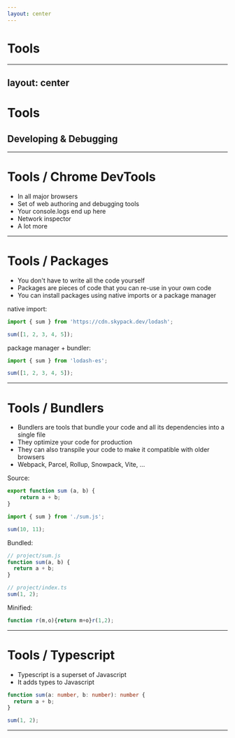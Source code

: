 ```yaml
---
layout: center
---
```


# Tools

---
layout: center
---

# Tools

## Developing & Debugging

---

# Tools / Chrome DevTools

- In all major browsers
- Set of web authoring and debugging tools
- Your console.logs end up here
- Network inspector
- A lot more

---

# Tools / Packages

- You don't have to write all the code yourself
- Packages are pieces of code that you can re-use in your own code
- You can install packages using native imports or a package manager

native import:
```javascript
import { sum } from 'https://cdn.skypack.dev/lodash';

sum([1, 2, 3, 4, 5]);
```

package manager + bundler:
```javascript
import { sum } from 'lodash-es';

sum([1, 2, 3, 4, 5]);
```

---

# Tools / Bundlers
- Bundlers are tools that bundle your code and all its dependencies into a single file
- They optimize your code for production
- They can also transpile your code to make it compatible with older browsers
- Webpack, Parcel, Rollup, Snowpack, Vite, ...

<div class="grid grid-cols-3 gap-4">

<div>

Source:
```javascript
export function sum (a, b) {
    return a + b;
}
```

```javascript
import { sum } from './sum.js';

sum(10, 11);
```

</div>

<div>

Bundled:
```javascript
// project/sum.js
function sum(a, b) {
  return a + b;
}

// project/index.ts
sum(1, 2);
```

</div>

<div>

Minified:
```javascript
function r(m,o){return m+o}r(1,2);
```

</div>

</div>

---

# Tools / Typescript

- Typescript is a superset of Javascript
- It adds types to Javascript

```typescript
function sum(a: number, b: number): number {
  return a + b;
}

sum(1, 2);
```

---
